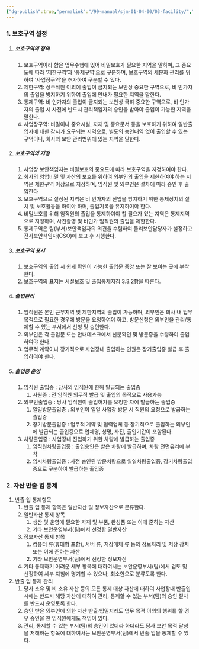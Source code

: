 ```yaml
---
{"dg-publish":true,"permalink":"/99-manual/sjm-01-04-00/03-facility/","title":"제 3 장 물리적 보안","noteIcon":"","created":"","updated":""}
---
```


### 1. 보호구역 설정
1. ##### 보호구역의 정의 
	1. 보호구역이라 함은 업무수행에 있어 비밀보호가 필요한 지역을 말하며, 그 중요도에 따라 ‘제한구역’과 ‘통제구역’으로 구분하며, 보호구역의 세분화 관리를 위하여 ‘사업장구역’을 추가하여 구분할 수 있다.
	2. 제한구역: 상주직원 이외에 출입이 금지되는 보안상 중요한 구역으로, 비 인가자의 출입을 방지하기 위하여 출입에 안내가 필요한 지역을 말한다. 
	3. 통제구역: 비 인가자의 출입이 금지되는 보안상 극히 중요한 구역으로, 비 인가자의 출입 시 사전에 반드시 관리책임자의 승인을 받아야 출입이 가능한 지역을 말한다.
	4. 사업장구역: 비밀이나 중요시설, 자재 및 중요문서 등을 보호하기 위하여 일반출입자에 대한 감시가 요구되는 지역으로, 별도의 승인내역 없이 출입할 수 있는 구역이나, 회사의 보안 관리범위에 있는 지역을 말한다.
2. ##### 보호구역의 지정	
	1. 사업장 보안책임자는 비밀보호의 중요도에 따라 보호구역을 지정하여야 한다.
	2. 회사의 영업비밀 및 자산의 보호를 위하여 외부인의 출입을 제한하여야 하는 지역은 제한구역 이상으로 지정하며, 임직원 및 외부인은 절차에 따라 승인 후 출입한다
	3. 보호구역으로 설정된 지역은 비 인가자의 진입을 방지하기 위한 통제장치의 설치 및 보호활동을 하여야 하며, 출입기록을 유지하여야 한다.
	4. 비밀보호를 위해 임직원의 출입을 통제하여야 할 필요가 있는 지역은 통제지역으로 지정하며, 사진촬영 및 비인가 임직원의 출입을 제한한다.
	5. 통제구역은 팀(부서)보안책임자의 의견을 수렴하여 물리보안담당자가 설정하고  전사보안책임자(CSO)에 보고 후 시행한다.
3. ##### 보호구역 표시
	1. 보호구역의 출입 시 쉽게 확인이 가능한 출입문 중앙 또는 잘 보이는 곳에 부착한다.
	2. 보호구역의 표지는 시설보호 및 출입통제지침 3.3.2항을 따른다. 
4. ##### 출입관리
	1. 임직원은 본인 근무지역 및 제한지역의 출입이 가능하며, 외부인은 회사 내 업무목적으로 필요한 경우에 방문을 요청하여야 하고, 방문신청은 외부인을 관리/통제할 수 있는 부서에서 신청 및 승인한다. 
	2. 외부인은 각 출입문 또는 안내데스크에서 신분확인 및 방문증을 수령하여 출입하여야 한다.
	3. 업무적 계약이나 장기적으로 사업장내 출입하는 인원은 장기출입증 발급 후 출입하여야 한다.
5. ##### 출입증 운영
	1. 임직원 출입증 : 당사의 임직원에 한해 발급되는 출입증
		1. 사원증 : 전 임직원 의무적 발급 및 출입의 목적으로 사용가능
	2. 외부인출입증 : 당사 임직원이 출입허가를 요청한 자에 발급하는 출입증
		1. 일일방문출입증 : 외부인이 일일 사업장 방문 시 직원의 요청으로 발급하는 출입증
		2. 장기방문출입증 : 업무적 계약 및 협력업체 등 장기적으로 출입하는 외부인에 발급되는 출입증으로 업체명, 성명, 사진, 출입기간이 포함된다.
	3. 차량출입증 : 사업장내 진입하기 위한 차량에 발급하는 출입증
		1. 임직원차량출입증 : 출입승인은 받은 차량에 발급하며, 차량 전면유리에 부착
		2. 임시차량출입증 : 사전 승인된 방문차량으로 일일차량출입증, 장기차량출입증으로 구분하여 발급하는 출입증

### 2. 자산 반출·입 통제
1. 반출·입 통제항목
	1. 반출·입 통제 항목은 일반자산 및 정보자산으로 분류한다.
	2. 일반자산 통제 항목
		1. 생산 및 운영에 필요한 자재 및 부품, 완성품 또는 이에 준하는 자산
		2. 기타 보안운영부서(팀)에서 선정한 일반자산
	3. 정보자산 통제 항목
		1. 컴퓨터 류(휴대형 포함), 서버 류, 저장매체 류 등의 정보처리 및 저장 장치 또는 이에 준하는 자산
		2. 기타 보안운영부서(팀)에서 선정한 정보자산
	4. 기타 통제하기 어려운 세부 항목에 대하여서는 보안운영부서(팀)에서 검토 및 선정하여 세부 지침에 명기할 수 있으나, 최소한으로 분류토록 한다.
2. 반출·입 통제 관리
	1. 당사 소유 및 비 소유 자산 등의 모든 통제 대상 자산에 대하여 사업장내 반출입시에는 반드시 해당 자산에 대하여 관리, 통제할 수 있는 부서(팀)의 승인 절차를 반드시 운영토록 한다.
	2. 승인 받은 외부인에 의한 자산 반출·입일지라도 업무 목적 이외의 행위를 할 경우 승인을 한 임직원에게도 책임이 있다.
	3. 관리, 통제할 수 있는 부서(팀)의 승인이 있더라 하더라도 당사 보안 목적 달성을 저해하는 항목에 대하여서는 보안운영부서(팀)에서 반출·입을 통제할 수 있다.
